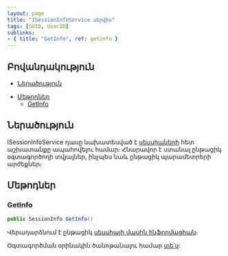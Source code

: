 ```yaml
---
layout: page
title: "ISessionInfoService սերվիս" 
tags: [SUID, UserID]
sublinks:
- { title: "GetInfo", ref: getinfo }
---
```


## Բովանդակություն

- [Ներածություն](#ներածություն)
<!-- - [Հատկություններ](#հատկություններ)
  - [CurrentSessionGuid](#currentsessionguid) -->
- [Մեթոդներ](#մեթոդներ)
  <!-- - [Add](#add)
  - [Delete](#delete)
  - [DeleteExpirations](#deleteexpirations) -->
  - [GetInfo](#getinfo)
  <!-- - [GetInfo](#getinfo-1)
  - [GetInfos](#getinfos)
  - [Update](#update) -->

## Ներածություն

ISessionInfoService դասը նախատեսված է [սեսսիաների](../types/SessionInfo.md) հետ աշխատանքը ապահովելու համար։
Հնարավոր է ստանալ ընթացիկ օգտագործողի տվյալներ, ինչպես նաև ընթացիկ պարամետրերի արժեքներ։

<!-- ## Հատկություններ

### CurrentSessionGuid

```c#
public string CurrentSessionGuid { get }
```

Վերադարձնում է ընթացիկ [սեսսիայի](../types/SessionInfo.md) ներքին նույնականացման համարը (Guid): -->

## Մեթոդներ

<!-- ### Add

```c#
public Task Add(SessionInfo sessionInfo)
```

Ավելացնում է նոր [սեսսիա](../types/SessionInfo.md) տվյալների պահոցի `SESSIONINFO` աղյուսակում և քեշում։

Նոր սեսսիա ավտոմատ կերպով բացվում է ծրագիր մուտք գործելիս։

**Պարամետրեր**

* `sessionInfo` - Ավելացվող [սեսսիայի ինֆորմացիան](../types/SessionInfo.md)։

### Delete

```c#
public Task Delete()
```

Հեռացնում է ընթացիկ [սեսսիան](../types/SessionInfo.md) տվյալների պահոցի `SESSIONINFO` աղյուսակից և քեշից։

Ընթացիկ սեսսիան ավտոմատ կերպով հեռացվում է ծրագրից դուրս գալուց։

### DeleteExpirations

```c#
public Task<List<string>> DeleteExpirations()
```

Հեռացնում է բոլոր ժամկետանց սեսսիաները տվյալների պահոցի `SESSIONINFO` աղյուսակից և քեշից։

Վերադարձնում է հեռացված [սեսսիաների](../types/SessionInfo.md) ներքին նույնականացման համարների (Guid-ների) ցուցակը։ -->

### GetInfo

```c#
public SessionInfo GetInfo()
```

Վերադարձնում է ընթացիկ [սեսսիայի մասին ինֆորմացիան](../types/SessionInfo.md)։

Օգտագործման օրինակին ծանոթանալու համար [տե՛ս](../types/SessionInfo.md#օգտագործման-օրինակ):

<!-- ### GetInfo

```c#
public SessionInfo GetInfo(string sessionGuid)
```

Վերադարձնում է նշված ներքին նույնականացման համարով [սեսսիայի մասին ինֆորմացիան](../types/SessionInfo.md) քեշից։

Քեշում բացակայության դեպքում բեռնում է սեսսիայի մասին ինֆորմացիան տվյալների պահոցի `SESSIONINFO` աղյուսակից և ավելացնում քեշում։

**Պարամետրեր**

* `sessionGuid` - Սեսսիայի ներքին նույնականացման համարը (Guid)։

### GetInfos

```c#
public List<SessionInfo> GetInfos()
```

Վերադարձնում է տվյալների պահոցի `SESSIONINFO` աղյուսակում պահված բոլոր [սեսսիաների մասին ինֆորմացիան](../types/SessionInfo.md) և ավելացնում քեշում։

### Update

```c#
public Task Update(SessionInfoModel sessionInfo)
```

Թարմացնում է ընթացիկ սեսսիայի ինֆորմացիան։

**Պարամետրեր**

* `sessionInfo` - Թարմացումը պարունակող ինֆորմացիան։ -->


